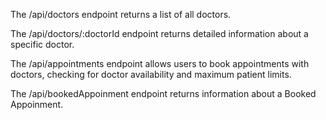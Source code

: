 The /api/doctors endpoint returns a list of all doctors.

The /api/doctors/:doctorId endpoint returns detailed information about a specific doctor.

The /api/appointments endpoint allows users to book appointments with doctors, checking for doctor availability and maximum patient limits.

The /api/bookedAppoinment endpoint returns information about a Booked Appoinment.
